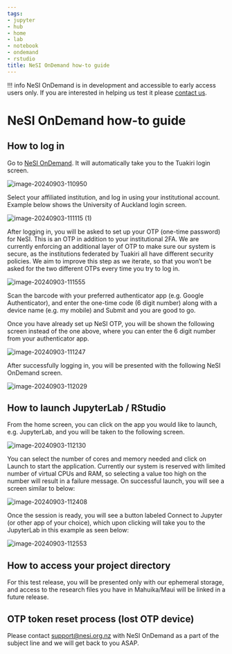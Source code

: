 ```yaml
---
tags:
- jupyter
- hub
- home
- lab
- notebook
- ondemand
- rstudio
title: NeSI OnDemand how-to guide
---
```


!!! info
     NeSI OnDemand is in development and accessible to early access users only.
     If you are interested in helping us test it please [contact us](mailto:support@nesi.org.nz).


# NeSI OnDemand how-to guide

## How to log in

Go to [NeSI OnDemand](https://ondemand.nesi.org.nz/). It will automatically take you to the Tuakiri login screen.

![image-20240903-110950](https://github.com/user-attachments/assets/2eccbaad-cd70-489b-9938-663f3fd30082)

Select your affiliated institution, and log in using your institutional account. Example below shows the University of Auckland login screen.

![image-20240903-111115 (1)](https://github.com/user-attachments/assets/d1006331-8128-421a-b678-16b29fe74a0e)

After logging in, you will be asked to set up your OTP (one-time password) for NeSI. This is an OTP in addition to your institutional 2FA. We are currently enforcing an additional layer of OTP to make sure our system is secure, as the institutions federated by Tuakiri all have different security policies. We aim to improve this step as we iterate, so that you won’t be asked for the two different OTPs every time you try to log in.

![image-20240903-111555](https://github.com/user-attachments/assets/4ba7b6bd-a5de-4fc9-a11a-f52154f5587b)

Scan the barcode with your preferred authenticator app (e.g. Google Authenticator), and enter the one-time code (6 digit number) along with a device name (e.g. my mobile) and Submit and you are good to go.

Once you have already set up NeSI OTP, you will be shown the following screen instead of the one above, where you can enter the 6 digit number from your authenticator app.

![image-20240903-111247](https://github.com/user-attachments/assets/8d84be5d-347f-4a86-8b35-576cb55ffdee)

After successfully logging in, you will be presented with the following NeSI OnDemand screen.

![image-20240903-112029](https://github.com/user-attachments/assets/f4aed975-0f47-4e08-b783-d96271a56374)



## How to launch JupyterLab / RStudio

From the home screen, you can click on the app you would like to launch, e.g. JupyterLab, and you will be taken to the following screen.

![image-20240903-112130](https://github.com/user-attachments/assets/62e37323-4a8f-48ba-b7a5-613c218b43a6)

You can select the number of cores and memory needed and click on Launch to start the application. Currently our system is reserved with limited number of virtual CPUs and RAM, so selecting a value too high on the number will result in a failure message. On successful launch, you will see a screen similar to below:

![image-20240903-112408](https://github.com/user-attachments/assets/b428b472-4612-4116-b815-6a8c17637a6a)

Once the session is ready, you will see a button labeled Connect to Jupyter (or other app of your choice), which upon clicking will take you to the JupyterLab in this example as seen below:

![image-20240903-112553](https://github.com/user-attachments/assets/c106b182-7f4a-494c-a48d-d67e97ef2dbf)



## How to access your project directory

For this test release, you will be presented only with our ephemeral storage, and access to the research files you have in Mahuika/Maui will be linked in a future release.



## OTP token reset process (lost OTP device)

Please contact support@nesi.org.nz with NeSI OnDemand as a part of the subject line and we will get back to you ASAP.
